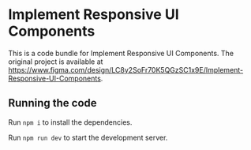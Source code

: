 
  # Implement Responsive UI Components

  This is a code bundle for Implement Responsive UI Components. The original project is available at https://www.figma.com/design/LC8y2SoFr70K5QGzSC1x9E/Implement-Responsive-UI-Components.

  ## Running the code

  Run `npm i` to install the dependencies.

  Run `npm run dev` to start the development server.
  